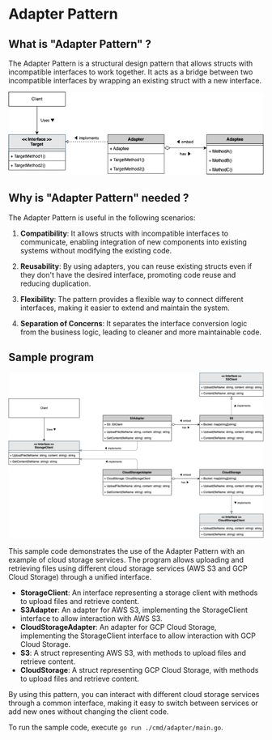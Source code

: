 # Adapter Pattern

## What is "Adapter Pattern" ?

The Adapter Pattern is a structural design pattern that allows structs with incompatible interfaces to work together. It acts as a bridge between two incompatible interfaces by wrapping an existing struct with a new interface.

![Class Diagram](./.docs/class-diagram.drawio.png)

## Why is "Adapter Pattern" needed ?

The Adapter Pattern is useful in the following scenarios:

1. **Compatibility**: It allows structs with incompatible interfaces to communicate, enabling integration of new components into existing systems without modifying the existing code.

2. **Reusability**: By using adapters, you can reuse existing structs even if they don't have the desired interface, promoting code reuse and reducing duplication.

3. **Flexibility**: The pattern provides a flexible way to connect different interfaces, making it easier to extend and maintain the system.

4. **Separation of Concerns**: It separates the interface conversion logic from the business logic, leading to cleaner and more maintainable code.

## Sample program

![Sample program diagram](./.docs/sample-program.drawio.png)

This sample code demonstrates the use of the Adapter Pattern with an example of cloud storage services. The program allows uploading and retrieving files using different cloud storage services (AWS S3 and GCP Cloud Storage) through a unified interface.

- **StorageClient**: An interface representing a storage client with methods to upload files and retrieve content.
- **S3Adapter**: An adapter for AWS S3, implementing the StorageClient interface to allow interaction with AWS S3.
- **CloudStorageAdapter**: An adapter for GCP Cloud Storage, implementing the StorageClient interface to allow interaction with GCP Cloud Storage.
- **S3**: A struct representing AWS S3, with methods to upload files and retrieve content.
- **CloudStorage**: A struct representing GCP Cloud Storage, with methods to upload files and retrieve content.

By using this pattern, you can interact with different cloud storage services through a common interface, making it easy to switch between services or add new ones without changing the client code.

To run the sample code, execute `go run ./cmd/adapter/main.go`.